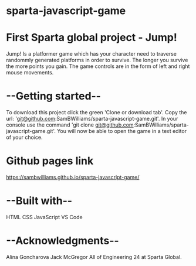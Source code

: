 # sparta-javascript-game


# First Sparta global project - Jump!

Jump! Is a platformer game which has your character need to traverse randommly generated platforms in order to survive. The longer you survive the more points you gain. The game controls are in the form of left and right mouse movements.

# --Getting started--

To download this project click the green 'Clone or download tab'.
Copy the url: 'git@github.com:SamBWilliams/sparta-javascript-game.git'.
In your console use the command 'git clone git@github.com:SamBWilliams/sparta-javascript-game.git'.
You will now be able to open the game in a text editor of your choice.

# Github pages link

https://sambwilliams.github.io/sparta-javascript-game/

# --Built with--
HTML
CSS
JavaScript
VS Code

# --Acknowledgments--
Alina Goncharova
Jack McGregor
All of Engineering 24 at Sparta Global.
